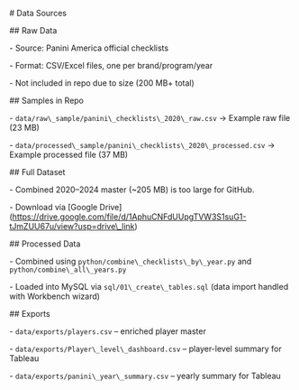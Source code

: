 \# Data Sources



\## Raw Data

\- Source: Panini America official checklists

\- Format: CSV/Excel files, one per brand/program/year

\- Not included in repo due to size (200 MB+ total)



\## Samples in Repo

\- `data/raw\_sample/panini\_checklists\_2020\_raw.csv` → Example raw file (23 MB)

\- `data/processed\_sample/panini\_checklists\_2020\_processed.csv` → Example processed file (37 MB)



\## Full Dataset

\- Combined 2020–2024 master (~205 MB) is too large for GitHub.

\- Download via \[Google Drive](https://drive.google.com/file/d/1AphuCNFdUUpgTVW3S1suG1-tJmZUU67u/view?usp=drive\_link)



\## Processed Data

\- Combined using `python/combine\_checklists\_by\_year.py` and `python/combine\_all\_years.py`

\- Loaded into MySQL via `sql/01\_create\_tables.sql` (data import handled with Workbench wizard)



\## Exports

\- `data/exports/players.csv` – enriched player master

\- `data/exports/Player\_level\_dashboard.csv` – player-level summary for Tableau

\- `data/exports/panini\_year\_summary.csv` – yearly summary for Tableau



